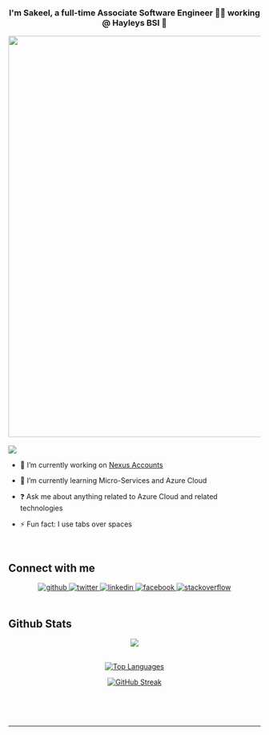 ### <div align="center">I'm Sakeel, a full-time Associate Software Engineer 👨‍💻 working @ Hayleys BSI  🚀</div>  
 
 <div align="center">
 <a align="center" href="https://github.com/ryo-ma/github-profile-trophy">
  <img width=800 src="https://github-profile-trophy.vercel.app/?username=mohamedsakeel&column=7&theme=gruvbox&no-frame=true" align="center"/>
</a>
</div>
<br/>
  <div align="left">
<img src="https://komarev.com/ghpvc/?username=mohamedsakeel&&style=flat-square" align="center" />
</div> 

- 🔭 I’m currently working on [Nexus Accounts](https://github.com/users/mohamedsakeel/projects/1)  
  

- 🌱 I’m currently learning Micro-Services and Azure Cloud  
  

- ❓ Ask me about anything related to Azure Cloud and related technologies  
  

- ⚡ Fun fact: I use tabs over spaces   

<br/>  


## Connect with me  
<div align="center">
<a href="https://github.com/mohamedsakeel" target="_blank">
<img src=https://img.shields.io/badge/github-%2324292e.svg?&style=for-the-badge&logo=github&logoColor=white alt=github style="margin-bottom: 5px;" />
</a>
<a href="https://twitter.com/Moh_Sakeel" target="_blank">
<img src=https://img.shields.io/badge/twitter-%2300acee.svg?&style=for-the-badge&logo=twitter&logoColor=white alt=twitter style="margin-bottom: 5px;" />
</a>
<a href="https://linkedin.com/in/mohammed-sakeel" target="_blank">
<img src=https://img.shields.io/badge/linkedin-%231E77B5.svg?&style=for-the-badge&logo=linkedin&logoColor=white alt=linkedin style="margin-bottom: 5px;" />
</a>
<a href="https://www.facebook.com/mhmdsakeel" target="_blank">
<img src=https://img.shields.io/badge/facebook-%232E87FB.svg?&style=for-the-badge&logo=facebook&logoColor=white alt=facebook style="margin-bottom: 5px;" />
</a>
<a href="https://stackoverflow.com/users/14507073/mohamed-sakeel" target="_blank">
<img src=https://img.shields.io/badge/stackoverflow-%23F28032.svg?&style=for-the-badge&logo=stackoverflow&logoColor=white alt=stackoverflow style="margin-bottom: 5px;" />
</a>  
</div>  
 
<br/>  

## Github Stats  
<div align="center"><img src="https://github-readme-stats.vercel.app/api?username=mohamedsakeel&show_icons=true&count_private=true&theme=vision-friendly-dark&hide_border=true" align="center" />
<br/>
<br/>

[![Top Languages](https://github-readme-stats.vercel.app/api/top-langs/?username=mohamedsakeel&layout=compact&theme=vision-friendly-dark)](https://github.com/mohamedsakeel/github-readme-stats)

[![GitHub Streak](http://github-readme-streak-stats.herokuapp.com?user=mohamedsakeel&theme=dark&background=000000)](https://git.io/streak-stats)

</div>

<br/>  

 
  

<br/>  


<br />

----
